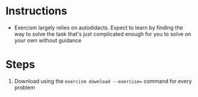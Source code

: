 # Instructions
* Exercism largely relies on autodidacts. Expect to learn by finding the way to solve the task that's just complicated enough for you to solve on your own without guidance

# Steps
1. Download using the `exercism download --exercise=` command for every problem